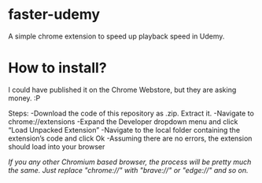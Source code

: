 # faster-udemy
 
A simple chrome extension to speed up playback speed in Udemy.

# How to install?

I could have published it on the Chrome Webstore, but they are asking money. :P

Steps:
-Download the code of this repository as .zip. Extract it.
-Navigate to chrome://extensions
-Expand the Developer dropdown menu and click “Load Unpacked Extension”
-Navigate to the local folder containing the extension’s code and click Ok
-Assuming there are no errors, the extension should load into your browser

_If you any other Chromium based browser, the process will be pretty much the same. Just replace "chrome://" with "brave://" or "edge://" and so on._